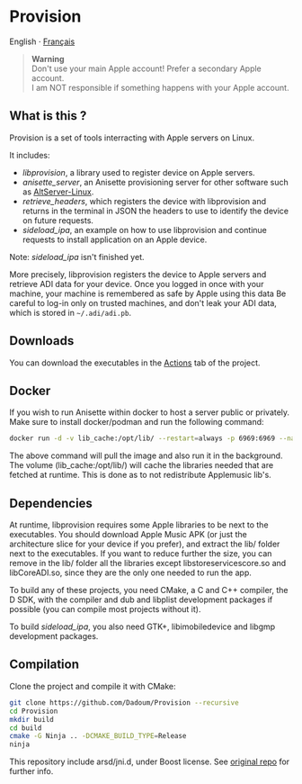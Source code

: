 # Provision

English ⋅ [Français](LISEZMOI.md)

> **Warning**  \
> Don't use your main Apple account! Prefer a secondary Apple account.  \
> I am NOT responsible if something happens with your Apple account.

## What is this ?

Provision is a set of tools interracting with Apple servers on Linux.

It includes:

- *libprovision*, a library used to register device on Apple servers.
- *anisette_server*, an Anisette provisioning server for other software such as
  [AltServer-Linux](https://github.com/NyaMisty/AltServer-Linux).
- *retrieve_headers*, which registers the device with libprovision and returns in the terminal in
  JSON the headers to use to identify the device on future requests.
- *sideload_ipa*, an example on how to use libprovision and continue requests to install application
  on an Apple device.

Note: *sideload_ipa* isn't finished yet.

More precisely, libprovision registers the device to Apple servers and retrieve ADI data for your device.
Once you logged in once with your machine, your machine is remembered as safe by Apple using this data
Be careful to log-in only on trusted machines, and don't leak your ADI data, which is stored in `~/.adi/adi.pb`.

## Downloads

You can download the executables in the [Actions](https://github.com/Dadoum/Provision/actions) tab of the project.

## Docker

If you wish to run Anisette within docker to host a server public or privately. Make sure to install docker/podman and run the following command:

```bash
docker run -d -v lib_cache:/opt/lib/ --restart=always -p 6969:6969 --name anisette dadoum/anisette-server:latest
```

The above command will pull the image and also run it in the background. The volume (lib_cache:/opt/lib/) will cache the libraries needed that are fetched at runtime. This is done as to not redistribute Applemusic lib's.

## Dependencies

At runtime, libprovision requires some Apple libraries to be next to the executables. You should
download Apple Music APK (or just the architecture slice for your device if you prefer), and extract
the lib/ folder next to the executables. If you want to reduce further the size, you can remove in the lib/
folder all the libraries except libstoreservicescore.so and libCoreADI.so, since they are the only one
needed to run the app.

To build any of these projects, you need CMake, a C and C++ compiler, the D SDK, with the compiler
and dub and libplist development packages if possible (you can compile most projects without it).

To build *sideload_ipa*, you also need GTK+, libimobiledevice and libgmp development packages.

## Compilation

Clone the project and compile it with CMake:

```bash
git clone https://github.com/Dadoum/Provision --recursive
cd Provision
mkdir build
cd build
cmake -G Ninja .. -DCMAKE_BUILD_TYPE=Release 
ninja
```

This repository include arsd/jni.d, under Boost license. See [original repo](https://github.com/adamdruppe/arsd) for further info.
